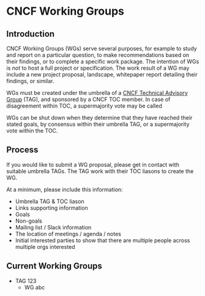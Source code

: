 # CNCF Working Groups

## Introduction

CNCF Working Groups (WGs) serve several purposes, for example to study and report on a particular question, to make recommendations based on their findings, or to complete a specific work package. The intention of WGs is _not_ to host a full project or specification. The work result of a WG may include a new project proposal, landscape, whitepaper report detailing their findings, or similar.

WGs must be created under the umbrella of a [CNCF Technical Advisory Group](https://github.com/cncf/toc/tree/main/tags) (TAG), and sponsored by a CNCF TOC member. In case of disagreement within TOC, a supermajority vote may be called 

WGs can be shut down when they determine that they have reached their stated goals, by consensus within their umbrella TAG, or a supermajority vote within the TOC.

## Process

If you would like to submit a WG proposal, please get in contact with suitable umbrella TAGs. The TAG work with their TOC liasons to create the WG.

At a minimum, please include this information:

* Umbrella TAG & TOC liason
* Links supporting information
* Goals
* Non-goals
* Mailing list / Slack information
* The location of meetings / agenda / notes
* Initial interested parties to show that there are multiple people across multiple orgs interested

## Current Working Groups

* TAG 123
  * WG abc
